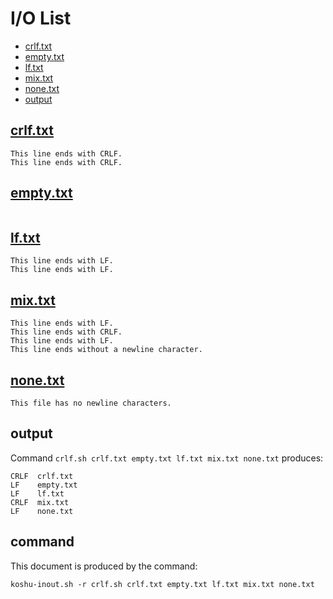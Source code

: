 # I/O List

- [crlf.txt](#crlftxt)
- [empty.txt](#emptytxt)
- [lf.txt](#lftxt)
- [mix.txt](#mixtxt)
- [none.txt](#nonetxt)
- [output](#output)



## [crlf.txt](crlf.txt)

```
This line ends with CRLF.
This line ends with CRLF.
```



## [empty.txt](empty.txt)

```
```



## [lf.txt](lf.txt)

```
This line ends with LF.
This line ends with LF.
```



## [mix.txt](mix.txt)

```
This line ends with LF.
This line ends with CRLF.
This line ends with LF.
This line ends without a newline character.
```



## [none.txt](none.txt)

```
This file has no newline characters.
```



## output


Command `crlf.sh crlf.txt empty.txt lf.txt mix.txt none.txt` produces:

```
CRLF  crlf.txt
LF    empty.txt
LF    lf.txt
CRLF  mix.txt
LF    none.txt
```



## command

This document is produced by the command:

```
koshu-inout.sh -r crlf.sh crlf.txt empty.txt lf.txt mix.txt none.txt
```
